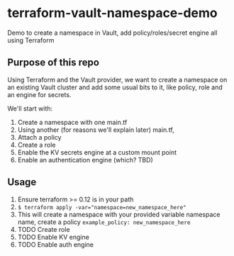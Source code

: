 # terraform-vault-namespace-demo
Demo to create a namespace in Vault, add policy/roles/secret engine all using Terraform

## Purpose of this repo

Using Terraform and the Vault provider, we want to create a namespace on an existing Vault cluster and add some usual bits to it, like policy, role and an engine for secrets. 

We'll start with: 

1. Create a namespace with one main.tf
1. Using another (for reasons we'll explain later) main.tf, 
1. Attach a policy
1. Create a role
1. Enable the KV secrets engine at a custom mount point
1. Enable an authentication engine (which? TBD)

## Usage

1. Ensure terraform >= 0.12 is in your path
1. `$ terraform apply -var="namespace=new_namespace_here"`
1. This will create a namespace with your provided variable namespace name, create a policy `example_policy: new_namespace_here`
1. TODO Create role
1. TODO Enable KV engine
1. TODO Enable auth engine
